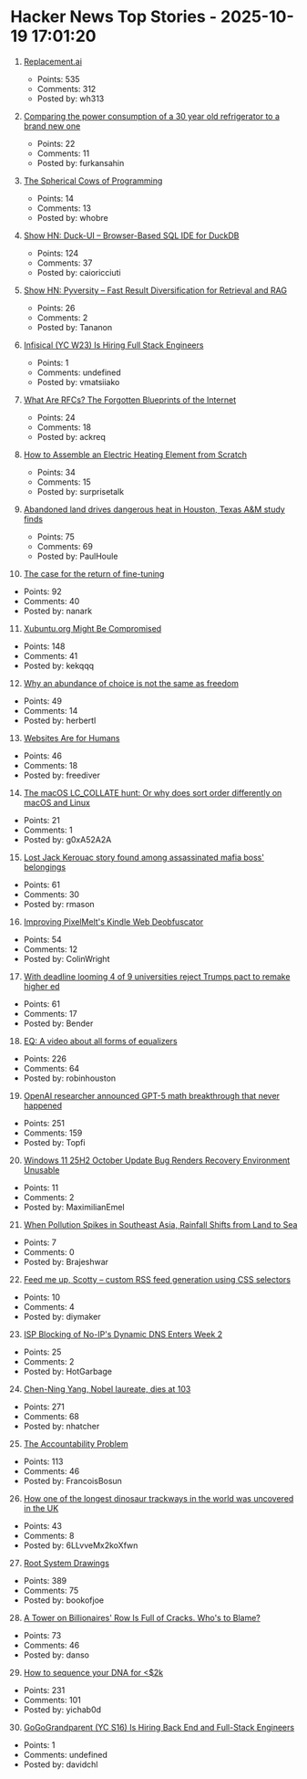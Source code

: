 # Hacker News Top Stories - 2025-10-19 17:01:20

1. [Replacement.ai](https://replacement.ai)
   - Points: 535
   - Comments: 312
   - Posted by: wh313

2. [Comparing the power consumption of a 30 year old refrigerator to a brand new one](https://ounapuu.ee/posts/2025/10/14/fridge-power-consumption/)
   - Points: 22
   - Comments: 11
   - Posted by: furkansahin

3. [The Spherical Cows of Programming](https://programmingsimplicity.substack.com/p/the-spherical-cows-of-programming)
   - Points: 14
   - Comments: 13
   - Posted by: whobre

4. [Show HN: Duck-UI – Browser-Based SQL IDE for DuckDB](https://demo.duckui.com)
   - Points: 124
   - Comments: 37
   - Posted by: caioricciuti

5. [Show HN: Pyversity – Fast Result Diversification for Retrieval and RAG](https://github.com/Pringled/pyversity)
   - Points: 26
   - Comments: 2
   - Posted by: Tananon

6. [Infisical (YC W23) Is Hiring Full Stack Engineers](https://www.ycombinator.com/companies/infisical/jobs/0gY2Da1-full-stack-engineer-global)
   - Points: 1
   - Comments: undefined
   - Posted by: vmatsiiako

7. [What Are RFCs? The Forgotten Blueprints of the Internet](https://ackreq.github.io/posts/what-are-rfcs/)
   - Points: 24
   - Comments: 18
   - Posted by: ackreq

8. [How to Assemble an Electric Heating Element from Scratch](https://solar.lowtechmagazine.com/2025/10/how-to-build-an-electric-heating-element-from-scratch/)
   - Points: 34
   - Comments: 15
   - Posted by: surprisetalk

9. [Abandoned land drives dangerous heat in Houston, Texas A&M study finds](https://stories.tamu.edu/news/2025/10/07/abandoned-land-drives-dangerous-heat-in-houston-texas-am-study-finds/)
   - Points: 75
   - Comments: 69
   - Posted by: PaulHoule

10. [The case for the return of fine-tuning](https://welovesota.com/article/the-case-for-the-return-of-fine-tuning)
   - Points: 92
   - Comments: 40
   - Posted by: nanark

11. [Xubuntu.org Might Be Compromised](https://old.reddit.com/r/Ubuntu/comments/1oa4549/xubuntuorg_might_be_compromised/)
   - Points: 148
   - Comments: 41
   - Posted by: kekqqq

12. [Why an abundance of choice is not the same as freedom](https://aeon.co/essays/why-an-abundance-of-choice-is-not-the-same-as-freedom)
   - Points: 49
   - Comments: 14
   - Posted by: herbertl

13. [Websites Are for Humans](https://marcus-obst.de/blog/websites-are-for-humans)
   - Points: 46
   - Comments: 18
   - Posted by: freediver

14. [The macOS LC_COLLATE hunt: Or why does sort order differently on macOS and Linux](https://blog.zhimingwang.org/macos-lc_collate-hunt)
   - Points: 21
   - Comments: 1
   - Posted by: g0xA52A2A

15. [Lost Jack Kerouac story found among assassinated mafia boss' belongings](https://www.sfgate.com/sf-culture/article/lost-jack-kerouac-chapter-found-mafia-boss-estate-21098566.php)
   - Points: 61
   - Comments: 30
   - Posted by: rmason

16. [Improving PixelMelt's Kindle Web Deobfuscator](https://shkspr.mobi/blog/2025/10/improving-pixelmelts-kindle-web-deobfuscator/)
   - Points: 54
   - Comments: 12
   - Posted by: ColinWright

17. [With deadline looming 4 of 9 universities reject Trumps pact to remake higher ed](https://arstechnica.com/culture/2025/10/with-deadline-looming-4-of-9-universities-reject-trumps-compact-to-remake-higher-ed/)
   - Points: 61
   - Comments: 17
   - Posted by: Bender

18. [EQ: A video about all forms of equalizers](https://www.youtube.com/watch?v=CLAt95PrwL4)
   - Points: 226
   - Comments: 64
   - Posted by: robinhouston

19. [OpenAI researcher announced GPT-5 math breakthrough that never happened](https://the-decoder.com/leading-openai-researcher-announced-a-gpt-5-math-breakthrough-that-never-happened/)
   - Points: 251
   - Comments: 159
   - Posted by: Topfi

20. [Windows 11 25H2 October Update Bug Renders Recovery Environment Unusable](https://www.techpowerup.com/342032/windows-11-25h2-october-update-bug-renders-recovery-environment-unusable)
   - Points: 11
   - Comments: 2
   - Posted by: MaximilianEmel

21. [When Pollution Spikes in Southeast Asia, Rainfall Shifts from Land to Sea](https://e360.yale.edu/digest/southeast-asia-aerosols-rainfall?asds)
   - Points: 7
   - Comments: 0
   - Posted by: Brajeshwar

22. [Feed me up, Scotty – custom RSS feed generation using CSS selectors](https://feed-me-up-scotty.vincenttunru.com/)
   - Points: 10
   - Comments: 4
   - Posted by: diymaker

23. [ISP Blocking of No-IP's Dynamic DNS Enters Week 2](https://torrentfreak.com/isp-blocking-of-no-ips-dynamic-dns-enters-week-2-251019/)
   - Points: 25
   - Comments: 2
   - Posted by: HotGarbage

24. [Chen-Ning Yang, Nobel laureate, dies at 103](https://www.chinadaily.com.cn/a/202510/18/WS68f3170ea310f735438b5bf2.html)
   - Points: 271
   - Comments: 68
   - Posted by: nhatcher

25. [The Accountability Problem](https://www.jamesshore.com/v2/blog/2025/the-accountability-problem)
   - Points: 113
   - Comments: 46
   - Posted by: FrancoisBosun

26. [How one of the longest dinosaur trackways in the world was uncovered in the UK](https://www.bbc.co.uk/news/resources/idt-5f8c77b0-92bc-40f2-bf21-6793abbe5ffe)
   - Points: 43
   - Comments: 8
   - Posted by: 6LLvveMx2koXfwn

27. [Root System Drawings](https://images.wur.nl/digital/collection/coll13/search)
   - Points: 389
   - Comments: 75
   - Posted by: bookofjoe

28. [A Tower on Billionaires' Row Is Full of Cracks. Who's to Blame?](https://www.nytimes.com/2025/10/19/nyregion/432-park-avenue-condo-tower.html)
   - Points: 73
   - Comments: 46
   - Posted by: danso

29. [How to sequence your DNA for <$2k](https://maxlangenkamp.substack.com/p/how-to-sequence-your-dna-for-2k)
   - Points: 231
   - Comments: 101
   - Posted by: yichab0d

30. [GoGoGrandparent (YC S16) Is Hiring Back End and Full-Stack Engineers](undefined)
   - Points: 1
   - Comments: undefined
   - Posted by: davidchl

